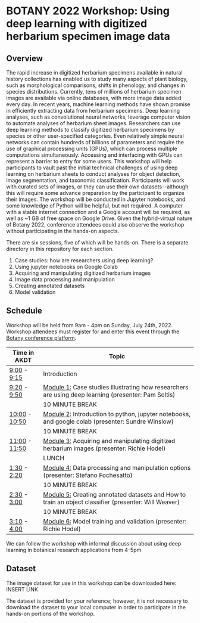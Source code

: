 # BOTANY 2022 Workshop: Using deep learning with digitized herbarium specimen image data

## Overview

The rapid increase in digitized herbarium specimens available in natural history collections has enabled us to study many aspects of plant biology, such as morphological comparisons, shifts in phenology, and changes in species distributions. Currently, tens of millions of herbarium specimen images are available via online databases, with more image data added every day. In recent years, machine learning methods have shown promise in efficiently extracting data from herbarium specimens. Deep learning analyses, such as convolutional neural networks, leverage computer vision to automate analyses of herbarium sheet images. Researchers can use deep learning methods to classify digitized herbarium specimens by species or other user-specified categories. Even relatively simple neural networks can contain hundreds of billions of parameters and require the use of graphical processing units (GPUs), which can process multiple computations simultaneously. Accessing and interfacing with GPUs can represent a barrier to entry for some users. This workshop will help participants to vault past the initial technical challenges of using deep learning on herbarium sheets to conduct analyses for object detection, image segmentation, and taxonomic classification. Participants will work with curated sets of images, or they can use their own datasets--although this will require some advance preparation by the participant to organize their images. The workshop will be conducted in Jupyter notebooks, and some knowledge of Python will be helpful, but not required. A computer with a stable internet connection and a Google account will be required, as well as ~1 GB of free space on Google Drive. Given the hybrid-virtual nature of Botany 2022, conference attendees could also observe the workshop without participating in the hands-on aspects.

There are six sessions, five of which will be hands-on. There is a separate directory in this repository for each section.
1. Case studies: how are researchers using deep learning?
2. Using jupyter notebooks on Google Colab
3. Acquiring and manipulating digitized herbarium images
4. Image data processing and manipulation
5. Creating annotated datasets
6. Model validation

## Schedule
Workshop will be held from 9am - 4pm on Sunday, July 24th, 2022. Workshop attendees must register for and enter this event through the [Botany conference platform](https://botanyconference.org/).

| Time in AKDT | Topic |
| --- | --- |
| [9:00](https://www.timeanddate.com/worldclock/converter.html?iso=20220724T170000&p1=18) - [9:15](https://www.timeanddate.com/worldclock/converter.html?iso=20220724T171500&p1=18) | Introduction |
| [9:20](https://www.timeanddate.com/worldclock/converter.html?iso=20220724T172000&p1=18) - [9:50](https://www.timeanddate.com/worldclock/converter.html?iso=20220724T175000&p1=18) | [Module 1:](1_case_studies) Case studies illustrating how researchers are using deep learning (presenter: Pam Soltis) |
| | 10 MINUTE BREAK |
| [10:00](https://www.timeanddate.com/worldclock/converter.html?iso=20220724T180000&p1=18) - [10:50](https://www.timeanddate.com/worldclock/converter.html?iso=20220724T185000&p1=18) | [Module 2:](2_jupyter_on_colab) Introduction to python, jupyter notebooks, and google colab (presenter: Sundre Winslow) |
| | 10 MINUTE BREAK |
| [11:00](https://www.timeanddate.com/worldclock/converter.html?iso=20220724T190000&p1=18) - [11:50](https://www.timeanddate.com/worldclock/converter.html?iso=20220724T195000&p1=18) | [Module 3:](3_image_acquisition) Acquiring and manipulating digitized herbarium images (presenter: Richie Hodel) |
| | LUNCH |
| [1:30](https://www.timeanddate.com/worldclock/converter.html?iso=20220724T2130000&p1=18) - [2:20](https://www.timeanddate.com/worldclock/converter.html?iso=20220724T2220000&p1=18) | [Module 4:](4_data_processing) Data processing and manipulation options (presenter: Stefano Fochesatto) |
| | 10 MINUTE BREAK |
| [2:30](https://www.timeanddate.com/worldclock/converter.html?iso=20220724T2230000&p1=18) - [3:00](https://www.timeanddate.com/worldclock/converter.html?iso=20220724T2300000&p1=18) | [Module 5:](5_create_annotated_datasets) Creating annotated datasets and How to train an object classifier (presenter: Will Weaver) |
| | 10 MINUTE BREAK |
| [3:10](https://www.timeanddate.com/worldclock/converter.html?iso=20220724T2310000&p1=18) - [4:00](https://www.timeanddate.com/worldclock/converter.html?iso=20220724T2400000&p1=18) | [Module 6:](6_model_training) Model training and validation (presenter: Richie Hodel) |

We can follow the workshop with informal discussion about using deep learning in botanical research applications from 4-5pm

## Dataset

The image dataset for use in this workshop can be downloaded here: INSERT LINK

The dataset is provided for your reference; however, it is not necessary to download the dataset to your local computer in order to participate in the hands-on portions of the workshop.
